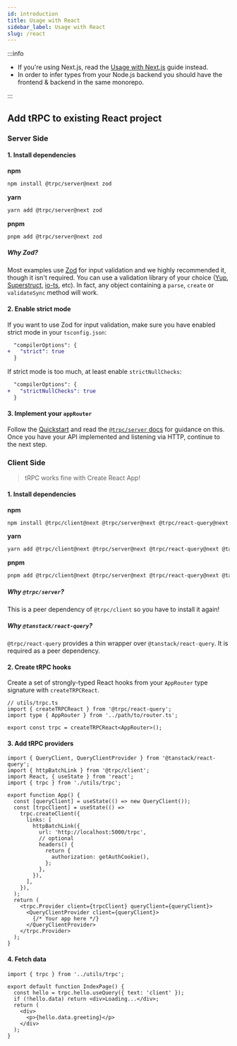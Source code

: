 ```yaml
---
id: introduction
title: Usage with React
sidebar_label: Usage with React
slug: /react
---
```


:::info

- If you're using Next.js, read the [Usage with Next.js](nextjs) guide instead.
- In order to infer types from your Node.js backend you should have the frontend & backend in the same monorepo.

:::

## Add tRPC to existing React project

### Server Side

#### 1. Install dependencies

**npm**

```bash
npm install @trpc/server@next zod
```

**yarn**

```bash
yarn add @trpc/server@next zod
```

**pnpm**

```bash
pnpm add @trpc/server@next zod
```

##### Why Zod?

Most examples use [Zod](https://github.com/colinhacks/zod) for input validation and we highly recommended it, though it isn't required. You can use a validation library of your choice ([Yup](https://github.com/jquense/yup), [Superstruct](https://github.com/ianstormtaylor/superstruct), [io-ts](https://github.com/gcanti/io-ts), etc). In fact, any object containing a `parse`, `create` or `validateSync` method will work.

#### 2. Enable strict mode

If you want to use Zod for input validation, make sure you have enabled strict mode in your `tsconfig.json`:

```diff title="tsconfig.json"
  "compilerOptions": {
+   "strict": true
  }
```

If strict mode is too much, at least enable `strictNullChecks`:

```diff title="tsconfig.json"
  "compilerOptions": {
+   "strictNullChecks": true
  }
```

#### 3. Implement your `appRouter`

Follow the [Quickstart](quickstart) and read the [`@trpc/server` docs](router) for guidance on this. Once you have your API implemented and listening via HTTP, continue to the next step.

### Client Side

> tRPC works fine with Create React App!

#### 1. Install dependencies

**npm**

```bash
npm install @trpc/client@next @trpc/server@next @trpc/react-query@next @tanstack/react-query
```

**yarn**

```bash
yarn add @trpc/client@next @trpc/server@next @trpc/react-query@next @tanstack/react-query
```

**pnpm**

```bash
pnpm add @trpc/client@next @trpc/server@next @trpc/react-query@next @tanstack/react-query
```

##### Why `@trpc/server`?

This is a peer dependency of `@trpc/client` so you have to install it again!

##### Why `@tanstack/react-query`?

`@trpc/react-query` provides a thin wrapper over `@tanstack/react-query`. It is required as a peer dependency.

#### 2. Create tRPC hooks

Create a set of strongly-typed React hooks from your `AppRouter` type signature with `createTRPCReact`.

```tsx title='utils/trpc.ts'
// utils/trpc.ts
import { createTRPCReact } from '@trpc/react-query';
import type { AppRouter } from '../path/to/router.ts';

export const trpc = createTRPCReact<AppRouter>();
```

#### 3. Add tRPC providers

```tsx title='App.tsx'
import { QueryClient, QueryClientProvider } from '@tanstack/react-query';
import { httpBatchLink } from '@trpc/client';
import React, { useState } from 'react';
import { trpc } from './utils/trpc';

export function App() {
  const [queryClient] = useState(() => new QueryClient());
  const [trpcClient] = useState(() =>
    trpc.createClient({
      links: [
        httpBatchLink({
          url: 'http://localhost:5000/trpc',
          // optional
          headers() {
            return {
              authorization: getAuthCookie(),
            };
          },
        }),
      ],
    }),
  );
  return (
    <trpc.Provider client={trpcClient} queryClient={queryClient}>
      <QueryClientProvider client={queryClient}>
        {/* Your app here */}
      </QueryClientProvider>
    </trpc.Provider>
  );
}
```

#### 4. Fetch data

```tsx title='pages/IndexPage.tsx'
import { trpc } from '../utils/trpc';

export default function IndexPage() {
  const hello = trpc.hello.useQuery({ text: 'client' });
  if (!hello.data) return <div>Loading...</div>;
  return (
    <div>
      <p>{hello.data.greeting}</p>
    </div>
  );
}
```
